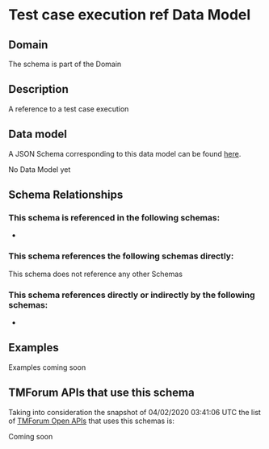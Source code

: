 # Test case execution ref Data Model

## Domain

The  schema is part of the  Domain

## Description

A reference to a test case execution

## Data model

A JSON Schema corresponding to this data model can be found
[here](https://github.com/tmforum-rand/schemas/blob/candidates/Common/TestCaseExecutionRef.schema.json).

No Data Model yet

## Schema Relationships

### This schema is referenced in the following schemas:

-

### This schema references the following schemas directly:

This schema does not reference any other Schemas

### This schema references directly or indirectly by the following schemas:

-



## Examples

Examples coming soon

## TMForum APIs that use this schema

Taking into consideration the snapshot of 04/02/2020 03:41:06 UTC the list of [TMForum Open APIs](https://www.tmforum.org/open-apis/) that uses this schemas is:

Coming soon